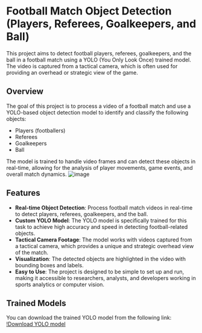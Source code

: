 # Football Match Object Detection (Players, Referees, Goalkeepers, and Ball)

This project aims to detect football players, referees, goalkeepers, and the ball in a football match using a YOLO (You Only Look Once) trained model. The video is captured from a tactical camera, which is often used for providing an overhead or strategic view of the game.

## Overview

The goal of this project is to process a video of a football match and use a YOLO-based object detection model to identify and classify the following objects:

- Players (footballers)
- Referees
- Goalkeepers
- Ball

The model is trained to handle video frames and can detect these objects in real-time, allowing for the analysis of player movements, game events, and overall match dynamics.
![image](https://github.com/user-attachments/assets/6e39077f-847a-4a1e-98e8-3c257353c91e)


## Features

- **Real-time Object Detection**: Process football match videos in real-time to detect players, referees, goalkeepers, and the ball.
- **Custom YOLO Model**: The YOLO model is specifically trained for this task to achieve high accuracy and speed in detecting football-related objects.
- **Tactical Camera Footage**: The model works with videos captured from a tactical camera, which provides a unique and strategic overhead view of the match.
- **Visualization**: The detected objects are highlighted in the video with bounding boxes and labels.
- **Easy to Use**: The project is designed to be simple to set up and run, making it accessible to researchers, analysts, and developers working in sports analytics or computer vision.

## Trained Models
You can download the trained YOLO model from the following link:
[!Download YOLO model](https://drive.google.com/file/d/1qQcZTSNsyGpIiJMtDTvuJPaI0kbMZjg3/view?usp=drive_link)
